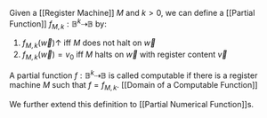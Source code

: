 Given a [[Register Machine]] $M$ and $k>0$, we can define a [[Partial Function]] $f_{M,k}:\mathbb{B}^{k}\dashrightarrow \mathbb{B}$ by:
1. $f_{M,k}(\vec{w})\uparrow$ iff $M$ does not halt on $\vec{w}$
2. $f_{M,k}(\vec{w})=v_{0}$ iff $M$ halts on $\vec{w}$ with register content $\vec{v}$

A partial function $f:\mathbb{B}^{k}\dashrightarrow \mathbb{B}$ is called computable if there is a register machine $M$ such that $f=f_{M,k}$. 
[[Domain of a Computable Function]]

We further extend this definition to [[Partial Numerical Function]]s.